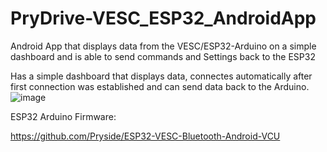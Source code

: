 # PryDrive-VESC_ESP32_AndroidApp
Android App that displays data from the VESC/ESP32-Arduino on a simple dashboard and is able to send commands and Settings back to the ESP32

Has a simple dashboard that displays data, connectes automatically after first connection was established and can send data back to the Arduino.
![image](https://user-images.githubusercontent.com/31861192/169309135-17feedfb-0193-4ba9-9969-3f4cb759aabd.png)



ESP32 Arduino Firmware:

https://github.com/Pryside/ESP32-VESC-Bluetooth-Android-VCU
